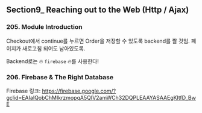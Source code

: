 ## Section9_ Reaching out to the Web (Http / Ajax)



### 205. Module Introduction

Checkout에서 continue를 누르면 Order을 저장할 수 있도록 backend를 짤 것임. 페이지가 새로고침 되어도 남아있도록.

Backend로는 🔥 `firebase` 🔥를 사용한다!



### 206. Firebase & The Right Database

Firebase 링크: https://firebase.google.com/?gclid=EAIaIQobChMIkrzmopqA5QIV2amWCh32DQPLEAAYASAAEgKltfD_BwE


